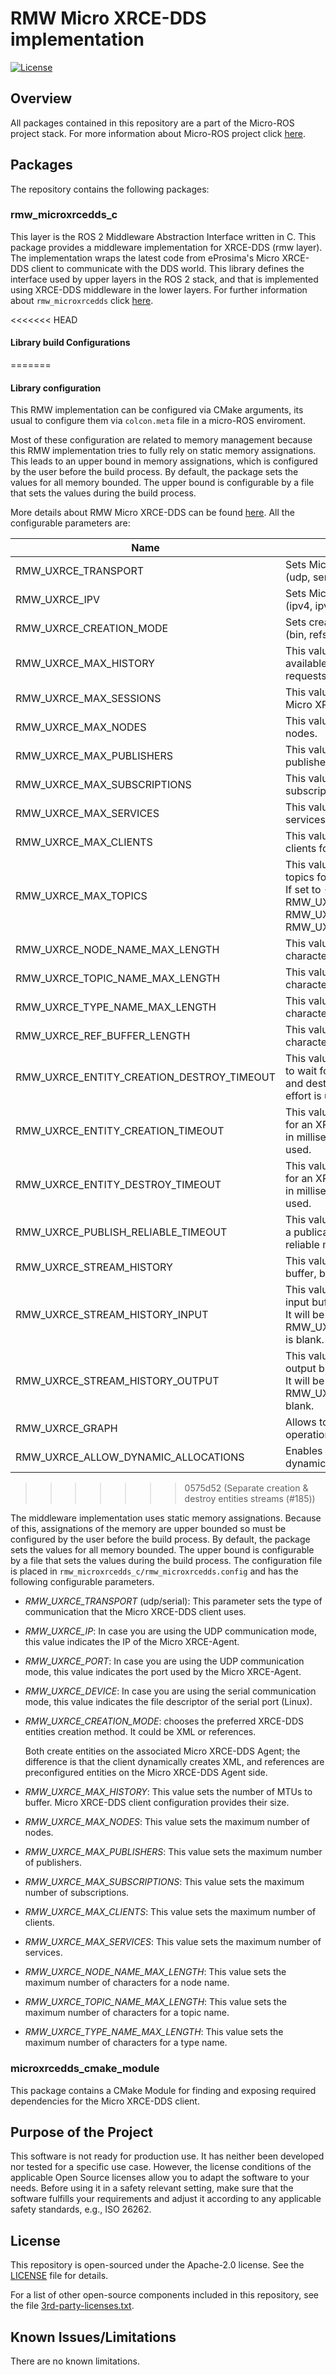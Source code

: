 # RMW Micro XRCE-DDS implementation

[![License](https://img.shields.io/badge/License-Apache%202.0-blue.svg)](https://opensource.org/licenses/Apache-2.0)

## Overview

All packages contained in this repository are a part of the Micro-ROS project stack.
For more information about Micro-ROS project click [here](https://microros.github.io/micro-ROS/).

## Packages

The repository contains the following packages:

### rmw_microxrcedds_c

This layer is the ROS 2 Middleware Abstraction Interface written in C.
This package provides a middleware implementation for XRCE-DDS (rmw layer).
The implementation wraps the latest code from eProsima's Micro XRCE-DDS client to communicate with the DDS world.
This library defines the interface used by upper layers in the ROS 2 stack, and that is implemented using XRCE-DDS middleware in the lower layers.
For further information about `rmw_microxrcedds` click [here](https://github.com/micro-ROS/micro-ROS-doc/blob/dashing/rmw_microxrcedds/README.md).

<<<<<<< HEAD
#### Library build Configurations
=======
#### Library configuration

This RMW implementation can be configured via CMake arguments, its usual to configure them via `colcon.meta` file in a micro-ROS enviroment.

Most of these configuration are related to memory management because this RMW implementation tries to fully rely on static memory assignations. This leads to an upper bound in memory assignations, which is configured by the user before the build process.
By default, the package sets the values for all memory bounded. The upper bound is configurable by a file that sets the values during the build process.

More details about RMW Micro XRCE-DDS can be found [here](https://micro.ros.org/docs/tutorials/advanced/microxrcedds_rmw_configuration/).
All the configurable parameters are:

| Name                                      | Description                                                                                                                                                                                    | Default |
| ----------------------------------------- | ---------------------------------------------------------------------------------------------------------------------------------------------------------------------------------------------- | ------- |
| RMW_UXRCE_TRANSPORT                       | Sets Micro XRCE-DDS transport to use. (udp, serial, custom)                                                                                                                                    | udp     |
| RMW_UXRCE_IPV                             | Sets Micro XRCE-DDS IP version to use. (ipv4, ipv6)                                                                                                                                            | ipv4    |
| RMW_UXRCE_CREATION_MODE                   | Sets creation mode in Micro XRCE-DDS. (bin, refs)                                                                                                                                              | bin     |
| RMW_UXRCE_MAX_HISTORY                     | This value sets the number of history slots available for RMW subscriptions, </br> requests and replies                                                                                        | 8       |
| RMW_UXRCE_MAX_SESSIONS                    | This value sets the maximum number of Micro XRCE-DDS sessions.                                                                                                                                 | 1       |
| RMW_UXRCE_MAX_NODES                       | This value sets the maximum number of nodes.                                                                                                                                                   | 4       |
| RMW_UXRCE_MAX_PUBLISHERS                  | This value sets the maximum number of publishers for an application.                                                                                                                           | 4       |
| RMW_UXRCE_MAX_SUBSCRIPTIONS               | This value sets the maximum number of subscriptions for an application.                                                                                                                        | 4       |
| RMW_UXRCE_MAX_SERVICES                    | This value sets the maximum number of services for an application.                                                                                                                             | 4       |
| RMW_UXRCE_MAX_CLIENTS                     | This value sets the maximum number of clients for an application.                                                                                                                              | 4       |
| RMW_UXRCE_MAX_TOPICS                      | This value sets the maximum number of topics for an application. </br> If set to -1 RMW_UXRCE_MAX_TOPICS = RMW_UXRCE_MAX_PUBLISHERS + </br> RMW_UXRCE_MAX_SUBSCRIPTIONS + RMW_UXRCE_MAX_NODES. | -1      |
| RMW_UXRCE_NODE_NAME_MAX_LENGTH            | This value sets the maximum number of characters for a node name.                                                                                                                              | 128     |
| RMW_UXRCE_TOPIC_NAME_MAX_LENGTH           | This value sets the maximum number of characters for a topic name.                                                                                                                             | 100     |
| RMW_UXRCE_TYPE_NAME_MAX_LENGTH            | This value sets the maximum number of characters for a type name.                                                                                                                              | 128     |
| RMW_UXRCE_REF_BUFFER_LENGTH               | This value sets the maximum number of characters for a reference buffer.                                                                                                                       | 100     |
| RMW_UXRCE_ENTITY_CREATION_DESTROY_TIMEOUT | This value sets the default maximum time to wait for an XRCE entity creation </br> and destroy in milliseconds. If set to 0 best effort is used.                                               | 1000    |
| RMW_UXRCE_ENTITY_CREATION_TIMEOUT         | This value sets the maximum time to wait for an XRCE entity creation </br> in milliseconds. If set to 0 best effort is used.                                                                   | 1000    |
| RMW_UXRCE_ENTITY_DESTROY_TIMEOUT          | This value sets the maximum time to wait for an XRCE entity destroy </br> in milliseconds. If set to 0 best effort is used.                                                                    | 1000    |
| RMW_UXRCE_PUBLISH_RELIABLE_TIMEOUT        | This value sets the default time to wait for a publication in a </br> reliable mode in milliseconds.                                                                                           | 1000    |
| RMW_UXRCE_STREAM_HISTORY                  | This value sets the number of MTUs to buffer, both input and output.                                                                                                                           | 4       |
| RMW_UXRCE_STREAM_HISTORY_INPUT            | This value sets the number of MTUs to input buffer. </br> It will be ignored if RMW_UXRCE_STREAM_HISTORY_OUTPUT is blank.                                                                      | -       |
| RMW_UXRCE_STREAM_HISTORY_OUTPUT           | This value sets the number of MTUs to output buffer. </br> It will be ignored if RMW_UXRCE_STREAM_HISTORY_INPUT is blank.                                                                      | -       |
| RMW_UXRCE_GRAPH                           | Allows to perform graph-related operations to the user                                                                                                                                         | OFF     |
| RMW_UXRCE_ALLOW_DYNAMIC_ALLOCATIONS       | Enables increasing static pools with dynamic allocation when needed.                                                                                                                           | OFF     |
>>>>>>> 0575d52 (Separate creation & destroy entities streams (#185))

The middleware implementation uses static memory assignations.
Because of this, assignations of the memory are upper bounded so must be configured by the user before the build process.
By default, the package sets the values for all memory bounded.
The upper bound is configurable by a file that sets the values during the build process.
The configuration file is placed in `rmw_microxrcedds_c/rmw_microxrcedds.config` and has the following configurable parameters.

- *RMW_UXRCE_TRANSPORT* (udp/serial): This parameter sets the type of communication that the Micro XRCE-DDS client uses.

- *RMW_UXRCE_IP*: In case you are using the UDP communication mode, this value indicates the IP of the Micro XRCE-Agent.

- *RMW_UXRCE_PORT*: In case you are using the UDP communication mode, this value indicates the port used by the Micro XRCE-Agent.

- *RMW_UXRCE_DEVICE*: In case you are using the serial communication mode, this value indicates the file descriptor of the serial port (Linux).
- *RMW_UXRCE_CREATION_MODE*: chooses the preferred XRCE-DDS entities creation method. It could be XML or references.

    Both create entities on the associated Micro XRCE-DDS Agent; the difference is that the client dynamically creates XML, and references are preconfigured entities on the Micro XRCE-DDS Agent side.

- *RMW_UXRCE_MAX_HISTORY*: This value sets the number of MTUs to buffer. Micro XRCE-DDS client configuration provides their size.
- *RMW_UXRCE_MAX_NODES*: This value sets the maximum number of nodes.
- *RMW_UXRCE_MAX_PUBLISHERS*: This value sets the maximum number of publishers.
- *RMW_UXRCE_MAX_SUBSCRIPTIONS*: This value sets the maximum number of subscriptions.
- *RMW_UXRCE_MAX_CLIENTS*: This value sets the maximum number of clients.
- *RMW_UXRCE_MAX_SERVICES*: This value sets the maximum number of services.
- *RMW_UXRCE_NODE_NAME_MAX_LENGTH*: This value sets the maximum number of characters for a node name.
- *RMW_UXRCE_TOPIC_NAME_MAX_LENGTH*: This value sets the maximum number of characters for a topic name.
- *RMW_UXRCE_TYPE_NAME_MAX_LENGTH*: This value sets the maximum number of characters for a type name.

### microxrcedds_cmake_module

This package contains a CMake Module for finding and exposing required dependencies for the Micro XRCE-DDS client.

## Purpose of the Project

This software is not ready for production use. It has neither been developed nor
tested for a specific use case. However, the license conditions of the
applicable Open Source licenses allow you to adapt the software to your needs.
Before using it in a safety relevant setting, make sure that the software
fulfills your requirements and adjust it according to any applicable safety
standards, e.g., ISO 26262.

## License

This repository is open-sourced under the Apache-2.0 license. See the [LICENSE](LICENSE) file for details.

For a list of other open-source components included in this repository,
see the file [3rd-party-licenses.txt](3rd-party-licenses.txt).

## Known Issues/Limitations

There are no known limitations.
